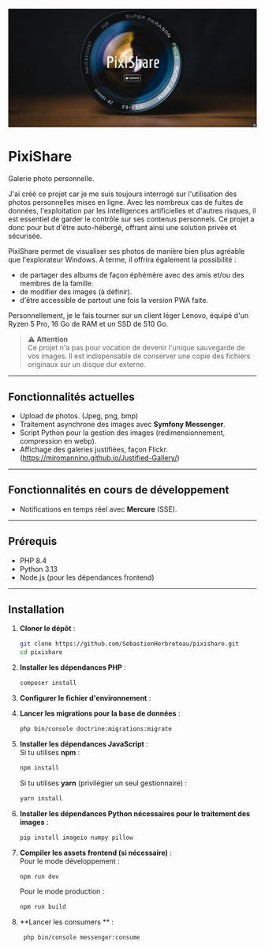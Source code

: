 ![alt text](https://github.com/SebastienHerbreteau/pixishare/blob/master/screenshot.jpg?raw=true)

# PixiShare

Galerie photo personnelle.

J'ai créé ce projet car je me suis toujours interrogé sur l'utilisation des photos personnelles mises en ligne. Avec les nombreux cas de fuites de données, l'exploitation par les intelligences artificielles et d'autres risques, il est essentiel de garder le contrôle sur ses contenus personnels. Ce projet a donc pour but d'être auto-hébergé, offrant ainsi une solution privée et sécurisée.

PixiShare permet de visualiser ses photos de manière bien plus agréable que l'explorateur Windows. À terme, il offrira également la possibilité :
- de partager des albums  de façon éphémère avec des amis et/ou des membres de la famille.
- de modifier des images (à définir).
- d'être accessible de partout une fois la version PWA faite.
  
Personnellement, je le fais tourner sur un client léger Lenovo, équipé d'un Ryzen 5 Pro, 16 Go de RAM et un SSD de 510 Go.

> **⚠️ Attention**  
> Ce projet n'a pas pour vocation de devenir l'unique sauvegarde de vos images. Il est indispensable de conserver une copie des fichiers originaux sur un disque dur externe.

---

## Fonctionnalités actuelles

- Upload de photos. (Jpeg, png, bmp)
- Traitement asynchrone des images avec **Symfony Messenger**.
- Script Python pour la gestion des images (redimensionnement, compression en webp).
- Affichage des galeries justifiées, façon Flickr. (https://miromannino.github.io/Justified-Gallery/)

---

## Fonctionnalités en cours de développement

- Notifications en temps réel avec **Mercure** (SSE).

---

## Prérequis

- PHP 8.4
- Python 3.13
- Node.js (pour les dépendances frontend)

---

## Installation

1. **Cloner le dépôt** :  
   ```bash
   git clone https://github.com/SebastienHerbreteau/pixishare.git
   cd pixishare
   ```

2. **Installer les dépendances PHP** :  
   ```bash
   composer install
   ```

3. **Configurer le fichier d'environnement** :  


4. **Lancer les migrations pour la base de données** :  
   ```bash
   php bin/console doctrine:migrations:migrate
   ```

5. **Installer les dépendances JavaScript** :  
   Si tu utilises **npm** :
   ```bash
   npm install
   ```
   Si tu utilises **yarn** (privilégier un seul gestionnaire) :
   ```bash
   yarn install
   ```

6. **Installer les dépendances Python nécessaires pour le traitement des images** :  
   ```bash
   pip install imageio numpy pillow
   ```

7. **Compiler les assets frontend (si nécessaire)** :  
   Pour le mode développement :  
   ```bash
   npm run dev
   ```
   Pour le mode production :  
   ```bash
   npm run build
   ```

8. **Lancer les consumers ** :  
 
   ```bash
    php bin/console messenger:consume
   ```



   
